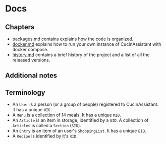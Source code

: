 # Docs

## Chapters

- [packages.md](packages.md) contains explains how the code is organized.
- [docker.md](docker.md) explains how to run your own instance of CucinAssistant
  with docker compose.
- [history.md](history.md) contains a brief history of the project and a list
  of all the released versions.

## Additional notes

## Terminology

- An `User` is a person (or a group of people) registered to CucinAssistant.
  It has a unique `UID`.
- A `Menu` is a collection of 14 meals. It has a unique `MID`.
- An `Article` is an item in storage, identified by a `AID`.
  A collection of `Article`s is called a `Section` (`SID`).
- An `Entry` is an item of an user's `ShoppingList`. It has a unique `EID`.
- A `Recipe` is identified by it's `RID`.
